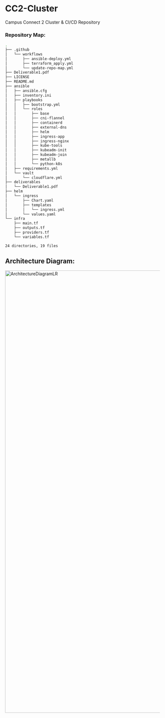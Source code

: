 # CC2-Cluster
Campus Connect 2 Cluster &amp; CI/CD Repository

### Repository Map: 
<!-- REPO_MAP_START -->
```bash
.
├── .github
│   └── workflows
│       ├── ansible-deploy.yml
│       ├── terraform_apply.yml
│       └── update-repo-map.yml
├── Deliverable1.pdf
├── LICENSE
├── README.md
├── ansible
│   ├── ansible.cfg
│   ├── inventory.ini
│   ├── playbooks
│   │   ├── bootstrap.yml
│   │   └── roles
│   │       ├── base
│   │       ├── cni-flannel
│   │       ├── containerd
│   │       ├── external-dns
│   │       ├── helm
│   │       ├── ingress-app
│   │       ├── ingress-nginx
│   │       ├── kube-tools
│   │       ├── kubeadm-init
│   │       ├── kubeadm-join
│   │       ├── metallb
│   │       └── python-k8s
│   ├── requirements.yml
│   └── vault
│       └── cloudflare.yml
├── deliverables
│   └── Deliverable1.pdf
├── helm
│   └── ingress
│       ├── Chart.yaml
│       ├── templates
│       │   └── ingress.yml
│       └── values.yaml
└── infra
    ├── main.tf
    ├── outputs.tf
    ├── providers.tf
    └── variables.tf

24 directories, 19 files
```
<!--REPO_MAP_END --> 
## Architecture Diagram: 
<img width="3840" height="1440" alt="ArchitectureDiagramLR" src="https://github.com/user-attachments/assets/4366554c-10d9-4218-8391-b413e0f1d30b" />
